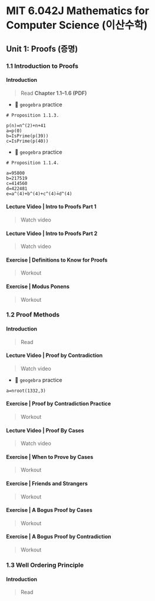 # MIT 6.042J Mathematics for Computer Science (이산수학)

## Unit 1: Proofs (증명)
### 1.1 Introduction to Proofs
#### Introduction
> Read **Chapter 1.1–1.6 (PDF)**
- 🎯 `geogebra` practice
```
# Proposition 1.1.3.

p(n)=n^(2)+n+41
a=p(0)
b=IsPrime(p(39))
c=IsPrime(p(40))
```
- 🎯 `geogebra` practice
```
# Proposition 1.1.4.

a=95800
b=217519
c=414560
d=422481
e=a^(4)+b^(4)+c^(4)≟d^(4)
```
#### Lecture Video | Intro to Proofs Part 1
> Watch video
#### Lecture Video | Intro to Proofs Part 2
> Watch video
#### Exercise | Definitions to Know for Proofs
> Workout
#### Exercise | Modus Ponens
> Workout
### 1.2 Proof Methods 
#### Introduction
> Read
#### Lecture Video | Proof by Contradiction
> Watch video
- 🎯 `geogebra` practice
```
a=nroot(1332,3)
```
#### Exercise | Proof by Contradiction Practice
> Workout
#### Lecture Video | Proof By Cases
> Watch video
#### Exercise | When to Prove by Cases
> Workout
#### Exercise | Friends and Strangers
> Workout
#### Exercise | A Bogus Proof by Cases
> Workout
#### Exercise | A Bogus Proof by Contradiction
> Workout
### 1.3 Well Ordering Principle
#### Introduction
> Read








